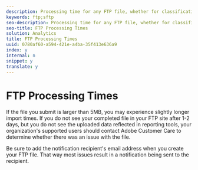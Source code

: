 ```yaml
---
description: Processing time for any FTP file, whether for classifications or Data Sources, is based on the number of files already in the processing queue and the size of your file.
keywords: ftp;sftp
seo-description: Processing time for any FTP file, whether for classifications or Data Sources, is based on the number of files already in the processing queue and the size of your file.
seo-title: FTP Processing Times
solution: Analytics
title: FTP Processing Times
uuid: 0780af60-a594-421e-a4ba-35f413e636a9
index: y
internal: n
snippet: y
translate: y
---
```


# FTP Processing Times

If the file you submit is larger than 5MB, you may experience slightly longer import times. If you do not see your completed file in your FTP site after 1-2 days, but you do not see the uploaded data reflected in reporting tools, your organization's supported users should contact Adobe Customer Care to determine whether there was an issue with the file. 

Be sure to add the notification recipient's email address when you create your FTP file. That way most issues result in a notification being sent to the recipient. 
